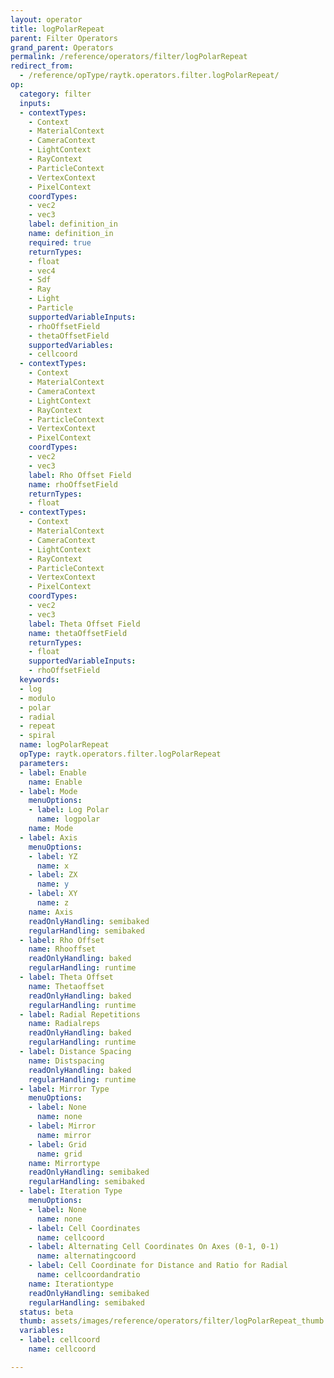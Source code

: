 ```yaml
---
layout: operator
title: logPolarRepeat
parent: Filter Operators
grand_parent: Operators
permalink: /reference/operators/filter/logPolarRepeat
redirect_from:
  - /reference/opType/raytk.operators.filter.logPolarRepeat/
op:
  category: filter
  inputs:
  - contextTypes:
    - Context
    - MaterialContext
    - CameraContext
    - LightContext
    - RayContext
    - ParticleContext
    - VertexContext
    - PixelContext
    coordTypes:
    - vec2
    - vec3
    label: definition_in
    name: definition_in
    required: true
    returnTypes:
    - float
    - vec4
    - Sdf
    - Ray
    - Light
    - Particle
    supportedVariableInputs:
    - rhoOffsetField
    - thetaOffsetField
    supportedVariables:
    - cellcoord
  - contextTypes:
    - Context
    - MaterialContext
    - CameraContext
    - LightContext
    - RayContext
    - ParticleContext
    - VertexContext
    - PixelContext
    coordTypes:
    - vec2
    - vec3
    label: Rho Offset Field
    name: rhoOffsetField
    returnTypes:
    - float
  - contextTypes:
    - Context
    - MaterialContext
    - CameraContext
    - LightContext
    - RayContext
    - ParticleContext
    - VertexContext
    - PixelContext
    coordTypes:
    - vec2
    - vec3
    label: Theta Offset Field
    name: thetaOffsetField
    returnTypes:
    - float
    supportedVariableInputs:
    - rhoOffsetField
  keywords:
  - log
  - modulo
  - polar
  - radial
  - repeat
  - spiral
  name: logPolarRepeat
  opType: raytk.operators.filter.logPolarRepeat
  parameters:
  - label: Enable
    name: Enable
  - label: Mode
    menuOptions:
    - label: Log Polar
      name: logpolar
    name: Mode
  - label: Axis
    menuOptions:
    - label: YZ
      name: x
    - label: ZX
      name: y
    - label: XY
      name: z
    name: Axis
    readOnlyHandling: semibaked
    regularHandling: semibaked
  - label: Rho Offset
    name: Rhooffset
    readOnlyHandling: baked
    regularHandling: runtime
  - label: Theta Offset
    name: Thetaoffset
    readOnlyHandling: baked
    regularHandling: runtime
  - label: Radial Repetitions
    name: Radialreps
    readOnlyHandling: baked
    regularHandling: runtime
  - label: Distance Spacing
    name: Distspacing
    readOnlyHandling: baked
    regularHandling: runtime
  - label: Mirror Type
    menuOptions:
    - label: None
      name: none
    - label: Mirror
      name: mirror
    - label: Grid
      name: grid
    name: Mirrortype
    readOnlyHandling: semibaked
    regularHandling: semibaked
  - label: Iteration Type
    menuOptions:
    - label: None
      name: none
    - label: Cell Coordinates
      name: cellcoord
    - label: Alternating Cell Coordinates On Axes (0-1, 0-1)
      name: alternatingcoord
    - label: Cell Coordinate for Distance and Ratio for Radial
      name: cellcoordandratio
    name: Iterationtype
    readOnlyHandling: semibaked
    regularHandling: semibaked
  status: beta
  thumb: assets/images/reference/operators/filter/logPolarRepeat_thumb.png
  variables:
  - label: cellcoord
    name: cellcoord

---
```

